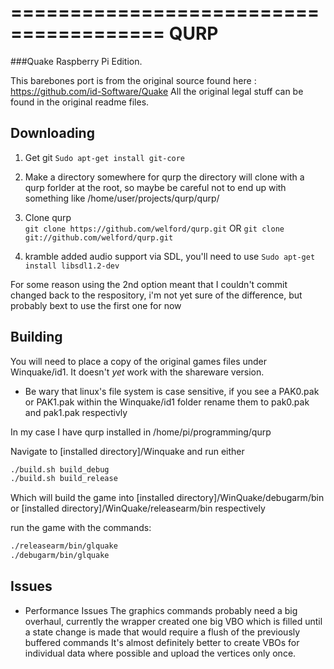 =======================================
QURP
=======================================
###Quake Raspberry Pi Edition.

This barebones port is from the original source found here : https://github.com/id-Software/Quake 
All the original legal stuff can be found in the original readme files.

Downloading
------------------------

1. Get git ``Sudo apt-get install git-core``
2. Make a directory somewhere for qurp
the directory will clone with a qurp forlder at the root, so maybe be careful not to end up with something like /home/user/projects/qurp/qurp/
3. Clone qurp	
``git clone https://github.com/welford/qurp.git``
OR
``git clone git://github.com/welford/qurp.git``

4. kramble added audio support via SDL, you'll need to use  ``Sudo apt-get install libsdl1.2-dev``

For some reason using the 2nd option meant that I couldn't commit changed back to the respository, 	i'm not yet sure of the difference, but probably bext to use the first one for now

Building
------------------------

You will need to place a copy of the original games files under Winquake/id1. It doesn't *yet* work with the shareware version.

- Be wary that linux's file system is case sensitive, if you see a PAK0.pak or PAK1.pak within the Winquake/id1 folder rename them to pak0.pak and pak1.pak respectivly 

In my case I have qurp installed in /home/pi/programming/qurp

Navigate to [installed directory]/Winquake and run either
```bash
./build.sh build_debug 
./build.sh build_release
```

Which will build the game into  [installed directory]/WinQuake/debugarm/bin or  [installed directory]/WinQuake/releasearm/bin respectively

run the game with the commands:
```bash
./releasearm/bin/glquake
./debugarm/bin/glquake
```

Issues
------------------------

- Performance Issues
  The graphics commands probably need a big overhaul, currently the wrapper created one big VBO 
  which is filled until a state change is made that would require a flush of the previously buffered commands
  It's almost definitely better to create VBOs for individual data where possible and upload the vertices only once.
